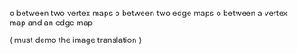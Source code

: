 
 o between two vertex maps 
 o between two edge maps 
 o between a vertex map and an edge map 

( must demo the image translation  ) 